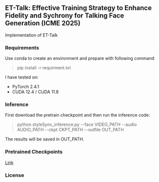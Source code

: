 ##   ET-Talk: Effective Training Strategy to Enhance Fidelity and Sychrony for Talking Face Generation (ICME 2025)

Implementation of ET-Talk


### Requirements

Use conda to create an environment and prepare with following command

> pip install -r requirment.txt

I have tested on:

- PyTorch 2.4.1
- CUDA 12.4 / CUDA 11.8

### Inference

First download the pretrain checkpoint and then run the inference code:

> python styleSync_inference.py --face VIDEO_PATH --audio AUDIO_PATH --ckpt CKPT_PATH --outfile OUT_PATH

The results will be saved in OUT_PATH.

### Pretrained Checkpoints

[Link]()


### License

